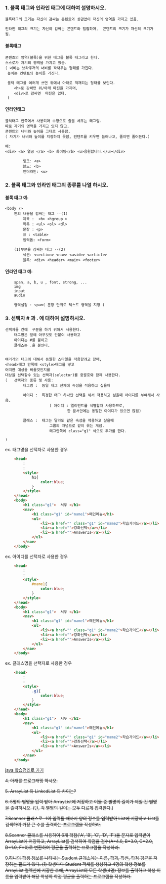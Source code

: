 ### 1. 블록 태그와 인라인 태그에 대하여 설명하시오.
	블록태그의 크기는 자신이 감싸는 콘텐트와 상관없이	자신의 영역을 가지고 있음.

	인라인 태그의 크기는 자신이 감싸는 콘텐트와 밀접하며,	콘텐트의 크기가 자신의 크기가 됨.

#### 블록태그 
	콘텐츠의 영역(블록)을 위한 태그를 블록 태그라고 한다.
	스스로가 자기의 영역을 가지고 있음.
	( 너비는 브라우저의 너비를 꽉채우는 형태를 가진다.
	 높이는 컨텐트의 높이를 가진다.
	 
	 블럭 태그를 여러개 쓰면 위에서 아래로 적재되는 형태를 보인다.
		<h>로 감싸면 위/아래 마진을 가지며,
		<div>로 감싸면  마진은 없다.
	 )

#### 인라인태그
	블럭태그 안쪽에서 사용되며 수평으로 줄을 세우는 태그임.
	따로 자기의 영역을 가지고 있지 않고,
	콘텐트의 너비와 높이를 그대로 사용함.
	( 자기가 너비와 높이를 지정하지 못함, 컨텐트를 키우면 늘어나고, 줄이면 줄어든다.)
	
	예:
	<div> <a> 열공 </a> <b> 화이팅</b> <u>응원합니다.</u></div>

			링크: <a>
			볼드: <b>
			언더라인: <u>


### 2. 블록 태그와 인라인 태그의 종류를 나열 하시오.

#### 블록 태그 예:
	<body />
		안의 내용을 감싸는 태그 --(1)
			제목 :  <h> <hgroup >
			목록 : <ul> <ol> <dl>
			문장 : <p>
			표 : <table>
			입력폼: <form>
		
		(1)부분을 감싸는 태그 --(2)
			섹션: <section> <nav> <aside> <article>
			블록: <div> <header> <main> <footer>  


#### 인라인 태그 예:
		span, a, b, u , font, strong, ...
		img
		input
		audio

		영역설정 : span( 문장 단위로 텍스트 영역을 지정 )
		

### 3. 선택자 # 과 . 에 대하여 설명하시오.
	선택자들 간에  구분을 하기 위해서 사용한다.
		태그명은 앞에 아무것도 안붙여 사용하고
		아이디는 #를 붙이고
		클래스는 .을 붙인다.
		

	여러개의 태그에 대해서 동일한 스타일을 적용할려고 할때,
	<head>태그 안쪽에 <style>태그를 넣고
	어떠한 대상을 바꿀것인지를 
	대상을 선택할수 있는 선택자(selector)를 중괄호와 함께 사용한다.
	(	선택자의 종류 및 사용:
			태그명	:  동일 태그 전체에 속성을 적용하고 싶을때
			
			아이디	:  특정한 태그 하나만 선택을 해서 적용하고 싶을때 아이디를 부여해서 사용.
						( 아이디 : 엘리먼트를 식별할때 사용하므로, 
								한 문서안에는 동일한 아이디가 있으면 않됨)
						
			클래스	:  태그는 달라도 같은 속성을 적용하고 싶을때
						그룹의 개념으로 같이 묶는 개념.
						태그안쪽에 class="g1" 식으로 추가를 한다.
						
	)


ex. 태그명을 선택자로 사용한 경우
```html	
	<head>
		:
		:
		<style>
			h1{	  
				color:blue;
			}
		</style>
	</head>	
	<body>
		<h1 class="g1">  서두 </h1>
		<nav>
			<h1 class="g1" id="name1">메인메뉴</h1>
			<ul>	
				<li><a href="" class="g1" id="name2">학습가이드</a></li>
				<li><a href="">강좌선택</a></li>
				<li><a href="">AnswerIs</a></li>
			</ul>
		</nav>
	</body>		
```

ex. 아이디를 선택자로 사용한 경우
```html
	<head>
		:
		:
		<style>
			#name1{
				color:blue;
			}
		</style>
	</head>		
	<body>
		<h1 class="g1">  서두 </h1>
		<nav>
			<h1 class="g1" id="name1">메인메뉴</h1>
			<ul>	
				<li><a href="" class="g1" id="name2">학습가이드</a></li>
				<li><a href="">강좌선택</a></li>
				<li><a href="">AnswerIs</a></li>
			</ul>
		</nav>
	</body>	
```

ex. 클래스명을 선택자로 사용한 경우
```html
	<head>
		:
		:
		<style>
			.g1{
				color:blue;
			}
		</style>
	</head>		
	<body>
		<h1 class="g1">  서두 </h1>
		<nav>
			<h1 class="g1" id="name1">메인메뉴</h1>
			<ul>	
				<li><a href="" class="g1" id="name2">학습가이드</a></li>
				<li><a href="">강좌선택</a></li>
				<li><a href="">AnswerIs</a></li>
			</ul>
		</nav>
	</body>	
```



[java 학습정리로 가기](../01_Java/23_Collection_Framework/학습정리-11-05.md)




~~4. 아래를 프로그래밍 하시오.~~

~~5. ArrayList 와 LinkedList 의 차이는?~~

~~6. 5명의 별명을 입력 받아 ArrayList에 저장하고 이들 중 별명의 길이가
제일 긴 별명을 출력하시오. (단, 각 별명의 길이는 모두 다르게 입력한다.)~~

~~7.Scanner 클래스로 -1이 입력될 때까지 양의 정수를 입력받아 List에 저장하고 
List를 검색하여 가장 큰 수를 출력하는 프로그램을 작성하라.~~

~~8.Scanner 클래스를 사용하여 6개 학점('A', 'B', 'C', 'D', 'F')을 문자로 입력받아 ArrayList에 저장하고, 
ArrayList를 검색하여 학점을 점수(A=4.0, B=3.0, C=2.0, D=1.0, F=0)로 변환하여 평균을 출력하는 프로그램을 작성하라.~~

~~9.하나의 학생 정보를 나타내는 Student 클래스에는 이름, 학과, 학번, 학점 평균을 저장하는 필드가 있다.
(1) 학생마다 Student 객체를 생성하고 4명의 학생 정보를 ArrayList<Student> 컬렉션에 저장한 후에, 
ArrayList<Student>의 모든 학생(4명) 정보를 출력하고 
학생 이름을 입력받아 해당 학생의 학점 평균을 출력하는 프로그램을 작성하라.~~

